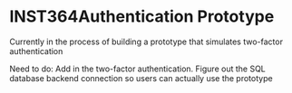 # INST364Authentication Prototype

Currently in the process of building a prototype that simulates two-factor authentication

Need to do: Add in the two-factor authentication. Figure out the SQL database backend connection so users can actually use the prototype
